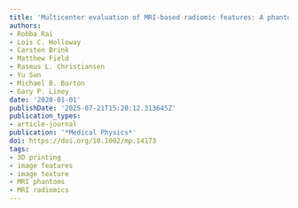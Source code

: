 ```yaml
---
title: 'Multicenter evaluation of MRI-based radiomic features: A phantom study'
authors:
- Robba Rai
- Lois C. Holloway
- Carsten Brink
- Matthew Field
- Rasmus L. Christiansen
- Yu Sun
- Michael B. Barton
- Gary P. Liney
date: '2020-01-01'
publishDate: '2025-07-21T15:20:12.313645Z'
publication_types:
- article-journal
publication: '*Medical Physics*'
doi: https://doi.org/10.1002/mp.14173
tags:
- 3D printing
- image features
- image texture
- MRI phantoms
- MRI radiomics
---
```

